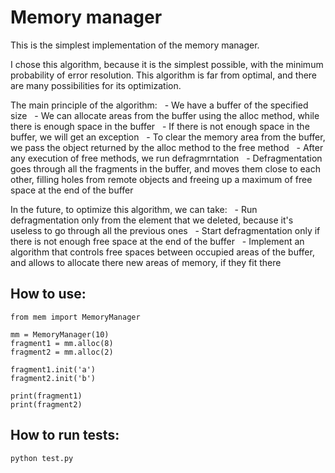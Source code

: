 # Memory manager

This is the simplest implementation of the memory manager.

I chose this algorithm, because it is the simplest possible, with the minimum probability of error resolution.
This algorithm is far from optimal, and there are many possibilities for its optimization.

The main principle of the algorithm:
  - We have a buffer of the specified size
  - We can allocate areas from the buffer using the alloc method, while there is enough space in the buffer
  - If there is not enough space in the buffer, we will get an exception
  - To clear the memory area from the buffer, we pass the object returned by the alloc method to the free method
  - After any execution of free methods, we run defragmrntation
  - Defragmentation goes through all the fragments in the buffer, and moves them close to each other, filling holes
    from remote objects and freeing up a maximum of free space at the end of the buffer

In the future, to optimize this algorithm, we can take:
  - Run defragmentation only from the element that we deleted, because it's useless to go through all the previous ones
  - Start defragmentation only if there is not enough free space at the end of the buffer
  - Implement an algorithm that controls free spaces between occupied areas of the buffer, and allows to allocate there
    new areas of memory, if they fit there

## How to use:

```
from mem import MemoryManager

mm = MemoryManager(10)
fragment1 = mm.alloc(8)
fragment2 = mm.alloc(2)

fragment1.init('a')
fragment2.init('b')

print(fragment1)
print(fragment2)
```

## How to run tests:

```
python test.py
```
